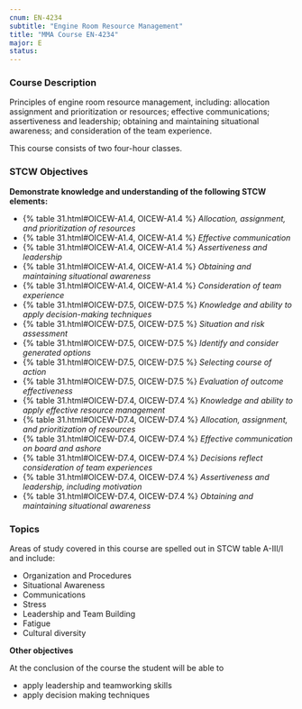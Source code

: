 ```yaml
---
cnum: EN-4234
subtitle: "Engine Room Resource Management"
title: "MMA Course EN-4234"
major: E
status: 
---
```


### Course Description

Principles of engine room resource management, including: allocation assignment and prioritization or resources; effective communications; assertiveness and leadership; obtaining and maintaining situational awareness; and consideration of the team experience. 

This course consists of two four-hour classes.


### STCW Objectives

**Demonstrate knowledge and understanding of the following STCW elements:**

* {% table 31.html#OICEW-A1.4, OICEW-A1.4 %} *Allocation, assignment, and prioritization of resources*
* {% table 31.html#OICEW-A1.4, OICEW-A1.4 %} *Effective communication*
* {% table 31.html#OICEW-A1.4, OICEW-A1.4 %} *Assertiveness and leadership*
* {% table 31.html#OICEW-A1.4, OICEW-A1.4 %} *Obtaining and maintaining situational awareness*
* {% table 31.html#OICEW-A1.4, OICEW-A1.4 %} *Consideration of team experience*
* {% table 31.html#OICEW-D7.5, OICEW-D7.5 %} *Knowledge and ability to apply decision-making techniques*
* {% table 31.html#OICEW-D7.5, OICEW-D7.5 %} *Situation and risk assessment*
* {% table 31.html#OICEW-D7.5, OICEW-D7.5 %} *Identify and consider generated options*
* {% table 31.html#OICEW-D7.5, OICEW-D7.5 %} *Selecting course of action*
* {% table 31.html#OICEW-D7.5, OICEW-D7.5 %} *Evaluation of outcome effectiveness*
* {% table 31.html#OICEW-D7.4, OICEW-D7.4 %} *Knowledge and ability to apply effective resource management*
* {% table 31.html#OICEW-D7.4, OICEW-D7.4 %} *Allocation, assignment, and prioritization of resources*
* {% table 31.html#OICEW-D7.4, OICEW-D7.4 %} *Effective communication on board and ashore*
* {% table 31.html#OICEW-D7.4, OICEW-D7.4 %} *Decisions reflect consideration of team experiences*
* {% table 31.html#OICEW-D7.4, OICEW-D7.4 %} *Assertiveness and leadership, including motivation*
* {% table 31.html#OICEW-D7.4, OICEW-D7.4 %} *Obtaining and maintaining situational awareness*


### Topics

Areas of study covered in this course are spelled out in STCW table A-III/I and include:

* Organization and Procedures
* Situational Awareness
* Communications
* Stress
* Leadership and Team Building
* Fatigue
* Cultural diversity


**Other objectives**



At the conclusion of the course the student will be able to

* apply leadership and teamworking skills
* apply decision making techniques



